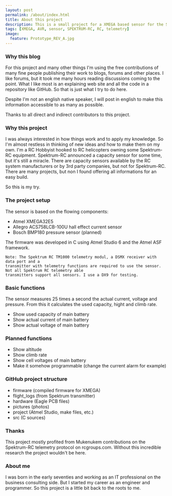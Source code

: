```yaml
---
layout: post
permalink: /about/index.html
title: About this project
description: This is a small project for a XMEGA based sensor for the Spektrum-RC telemetry system
tags: [XMEGA, AVR, sensor, SPEKTRUM-RC, RC, telemetry]
image:
  feature: Prototype_REV_A.jpg
---
```


### Why this blog
For this project and many other things I'm using the free contributions of many fine people 
publishing their work to blogs, forums and other places. I like forums, but it took me many 
hours reading discussions coming to the point. What I like most is an explaining web site
and all the code in a repository like GitHub. So that is just what I try to do here. 

Despite I'm not an english native speaker, I will post in english to make this information
accessible to as many as possible.

Thanks to all direct and indirect contributors to this project.


### Why this project
I was always interested in how things work and to apply my knowledge. So I'm almost restless 
in thinking of new ideas and how to make them on my own. I'm a RC Hobbyist hooked to RC helicopters
owning some Spektrum-RC equipment. Spektrum-RC announced a capacity sensor for some time,
but it's still a miracle. There are capacity sensors available by the RC system manufacturers
or by 3rd party companies, but not for Spektrum-RC. There are many projects, but non I found
offering all informations for an easy build.

So this is my try.

### The project setup
The sensor is based on the flowing components:
- Atmel XMEGA32E5
- Allegro ACS758LCB-100U hall effect current sensor
- Bosch BMP180 pressure sensor (planned)

The firmware was developed in C using Atmel Studio 6 and the Atmel ASF framework.

	Note: The Spektrum RC TM1000 telemetry modul, a DSMX receiver with data port and a 
	transmitter with telemetry functions are required to use the sensor. Not all Spektrum RC telemetry able
	transmitters support all sensors. I use a DX9 for testing.

### Basic functions
The sensor measures 25 times a second the actual current, voltage and pressure. From this 
it calculates the used capacity, hight and climb rate.

- Show used capacity of main battery
- Show actual current of main battery
- Show actual voltage of main battery

### Planned functions
- Show altitude
- Show climb rate
- Show cell voltages of main battery
- Make it somehow programmable (change the current alarm for example)

### GitHub project structure
- firmware (compiled firmware for XMEGA)
- flight_logs (from Spektrum transmitter)
- hardware (Eagle PCB files)
- pictures (photos)
- project (Atmel Studio, make files, etc.)
- src (C sources)

### Thanks
This project mostly profited from Mukenukem contributions on the Spektrum-RC telemetry
protocol on rcgroups.com. Without this incredible research the project wouldn't be here.

### About me
I was born in the early seventies and working as an IT professional on the business consulting 
side. But I started my career as an engineer and programmer. So this project is a little 
bit back to the roots to me.